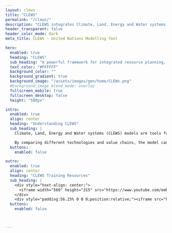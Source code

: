 ```yaml
---
layout: clews
title: "CLEWS"
permalink: "/clews/"
description: "CLEWS integrates Climate, Land, Energy and Water systems to support sustainable development strategies."
header_transparent: false
header_color_mode: dark
meta_title: CLEWS – United Nations Modelling Tool

hero:
  enabled: true
  heading: "CLEWS"
  sub_heading: "A powerful framework for integrated resource planning, helping governments align strategies with sustainability goals."
  text_color: "#FFFFFF"
  background_color: ""
  background_gradient: true
  background_image: "/assets/images/gen/home/CLEWs.png"
  #background_image_blend_mode: overlay
  fullscreen_mobile: true
  fullscreen_desktop: false
  height: "580px"

intro:
  enabled: true
  align: center
  heading: "Understanding CLEWS"
  sub_heading: |
    Climate, Land, Energy and Water systems (CLEWS) models are tools for simultaneous consideration of food, energy and water security. They are designed to assess how production and use of these resources may contribute to climate change, and how climate change may affect these resource systems.

    By comparing different technologies and value chains, the model can identify pressure points and indicate synergies and trade-offs to reach development goals. CLEWS can analyze policy decisions on issues such as climate action, competition for water and agricultural modernization.
  buttons:
    enabled: false

outro:
  enabled: true
  align: center
  heading: "CLEWS Training Resources"
  sub_heading: |
    <div style="text-align: center;">
      <iframe width="560" height="315" src="https://www.youtube.com/embed/9Kg_mXQMSt0" frameborder="0" allowfullscreen></iframe>
    </div>
    <div style="padding:56.25% 0 0 0;position:relative;"><iframe src="https://player.vimeo.com/video/1082976352?h=736a05dc1a&amp;badge=0&amp;autopause=0&amp;player_id=0&amp;app_id=58479" frameborder="0" allow="autoplay; fullscreen; picture-in-picture; clipboard-write; encrypted-media" style="position:absolute;top:0;left:0;width:100%;height:100%;" title="Introductory Workshop in Zambia"></iframe></div><script src="https://player.vimeo.com/api/player.js"></script>
  buttons:
    enabled: false



---
```

